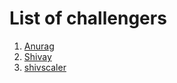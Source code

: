 # List of challengers
1. [Anurag](http://github.com/anuragjain-git)
2. [Shivay](https://github.com/shivaylamba)
3. [shivscaler](http://github.com/shivscaler)